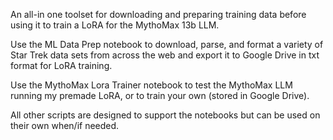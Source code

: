 An all-in one toolset for downloading and preparing training data before using it to train a LoRA for the MythoMax 13b LLM.

Use the ML Data Prep notebook to download, parse, and format a variety of Star Trek data sets from across the web and export it to Google Drive in txt format for LoRA training.

Use the MythoMax Lora Trainer notebook to test the MythoMax LLM running my premade LoRA, or to train your own (stored in Google Drive).

All other scripts are designed to support the notebooks but can be used on their own when/if needed.
